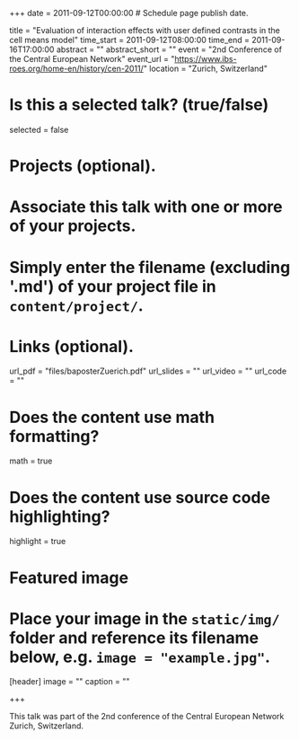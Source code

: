 +++
date = 2011-09-12T00:00:00  # Schedule page publish date.

title = "Evaluation of interaction effects with user defined contrasts in the cell means model"
time_start = 2011-09-12T08:00:00
time_end = 2011-09-16T17:00:00
abstract = ""
abstract_short = ""
event = "2nd Conference of the Central European Network"
event_url = "https://www.ibs-roes.org/home-en/history/cen-2011/"
location = "Zurich, Switzerland"


# Is this a selected talk? (true/false)
selected = false

# Projects (optional).
#   Associate this talk with one or more of your projects.
#   Simply enter the filename (excluding '.md') of your project file in `content/project/`.

# Links (optional).
url_pdf = "files/baposterZuerich.pdf"
url_slides = ""
url_video = ""
url_code = ""

# Does the content use math formatting?
math = true

# Does the content use source code highlighting?
highlight = true

# Featured image
# Place your image in the `static/img/` folder and reference its filename below, e.g. `image = "example.jpg"`.
[header]
image = ""
caption = ""

+++

This talk was part of the 2nd conference of the Central European Network Zurich, Switzerland.
